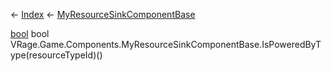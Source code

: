 ← [Index](Api-Index) ← [MyResourceSinkComponentBase](VRage.Game.Components.MyResourceSinkComponentBase)

[bool](System.Boolean) bool VRage.Game.Components.MyResourceSinkComponentBase.IsPoweredByType(resourceTypeId)()